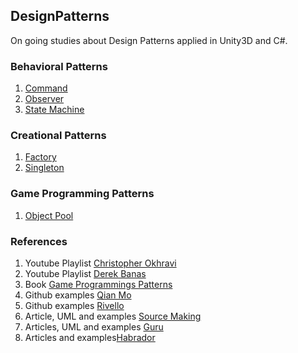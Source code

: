 ## DesignPatterns

On going studies about Design Patterns applied in Unity3D and C#.

### Behavioral Patterns
  1. [Command](https://github.com/ycarowr/DesignPatterns/tree/master/Assets/Behavioral/Command)
  2. [Observer](https://github.com/ycarowr/DesignPatterns/tree/master/Assets/Behavioral/Observer)
  3. [State Machine](https://github.com/ycarowr/DesignPatterns/tree/master/Assets/Behavioral/StateMachine)

### Creational Patterns
  1. [Factory](https://github.com/ycarowr/DesignPatterns/tree/master/Assets/Creational/Factory)
  2. [Singleton](https://github.com/ycarowr/DesignPatterns/tree/master/Assets/Creational/Singleton)

### Game Programming Patterns
  1. [Object Pool](https://github.com/ycarowr/DesignPatterns/tree/master/Assets/GameProgramming/ObjectPooler)

### References

1. Youtube Playlist [Christopher Okhravi](https://www.youtube.com/playlist?list=PLrhzvIcii6GNjpARdnO4ueTUAVR9eMBpc)
2. Youtube Playlist [Derek Banas](https://www.youtube.com/playlist?list=PLF206E906175C7E07)
3. Book [Game Programmings Patterns](https://gameprogrammingpatterns.com/contents.html)
4. Github examples [Qian Mo](https://github.com/QianMo/Unity-Design-Pattern)
5. Github examples [Rivello](https://github.com/srivello/UnityDesignPatterns)
6. Article, UML and examples [Source Making](https://sourcemaking.com/design_patterns)
7. Articles, UML and examples [Guru](https://refactoring.guru/design-patterns)
8. Articles and examples[Habrador](https://www.habrador.com/tutorials/programming-patterns)
